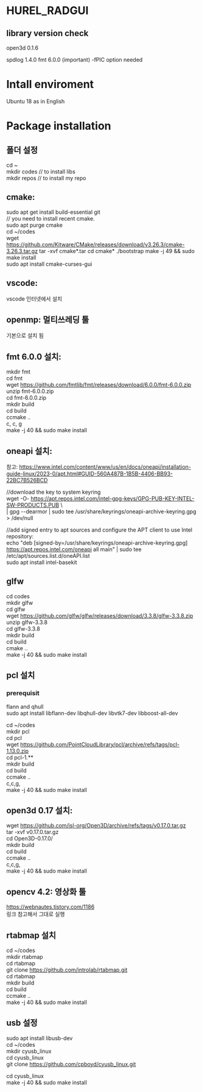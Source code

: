 # HUREL_RADGUI

## library version check

open3d 0.1.6

spdlog 1.4.0
fmt 6.0.0 (important) -fPIC option needed

# Intall enviroment
Ubuntu 18 as in English

# Package installation    

## 폴더 설정      
cd ~    
mkdir codes // to install libs     
mkdir repos  // to install my repo      

## cmake:
sudo apt get install build-essential git     
// you need to install recent cmake.        
sudo apt purge cmake     
cd ~/codes      
wget https://github.com/Kitware/CMake/releases/download/v3.26.3/cmake-3.26.3.tar.gz
tar -xvf cmake*.tar 
cd cmake*
./bootstrap
make -j 49 && sudo make install   
sudo apt install cmake-curses-gui      

## vscode:      
vscode 인터넷에서 설치      

## openmp: 멀티쓰레딩 툴    
기본으로 설치 됨     

## fmt 6.0.0 설치:     
mkdir fmt   
cd fmt   
wget https://github.com/fmtlib/fmt/releases/download/6.0.0/fmt-6.0.0.zip   
unzip fmt-6.0.0.zip   
cd fmt-6.0.0.zip   
mkdir build    
cd build   
ccmake ..    
c, c, g                         
make -j 40 && sudo make install    


## oneapi 설치:   
참고: https://www.intel.com/content/www/us/en/docs/oneapi/installation-guide-linux/2023-0/apt.html#GUID-560A487B-1B5B-4406-BB93-22BC7B526BCD      

//download the key to system keyring     
wget -O- https://apt.repos.intel.com/intel-gpg-keys/GPG-PUB-KEY-INTEL-SW-PRODUCTS.PUB \  
| gpg --dearmor | sudo tee /usr/share/keyrings/oneapi-archive-keyring.gpg > /dev/null    
     
//add signed entry to apt sources and configure the APT client to use Intel repository:    
echo "deb [signed-by=/usr/share/keyrings/oneapi-archive-keyring.gpg] https://apt.repos.intel.com/oneapi all main" | sudo tee /etc/apt/sources.list.d/oneAPI.list        
sudo apt install intel-basekit    

## glfw        
cd codes       
mkdir glfw       
cd glfw        
wget https://github.com/glfw/glfw/releases/download/3.3.8/glfw-3.3.8.zip       
unzip glfw-3.3.8       
cd glfw-3.3.8       
mkdir build       
cd build       
cmake ..       
make -j 40 && sudo make install       

## pcl 설치       
### prerequisit       
flann and qhull       
sudo apt install libflann-dev libqhull-dev libvtk7-dev libboost-all-dev       

cd ~/codes       
mkdir pcl       
cd pcl       
wget https://github.com/PointCloudLibrary/pcl/archive/refs/tags/pcl-1.13.0.zip       
cd pcl-1.**       
mkdir build       
cd build       
ccmake ..              
c,c,g,        
make -j 40 && sudo make install       


## open3d 0.17 설치:    
wget https://github.com/isl-org/Open3D/archive/refs/tags/v0.17.0.tar.gz       
tar -xvf v0.17.0.tar.gz      
cd Open3D-0.17.0/     
mkdir build       
cd build        
ccmake ..       
c,c,g,        
make -j 40 && sudo make install       


## opencv 4.2: 영상화 툴     
https://webnautes.tistory.com/1186     
링크 참고해서 그대로 실행       

## rtabmap 설치       
cd ~/codes       
mkdir rtabmap       
cd rtabmap       
git clone https://github.com/introlab/rtabmap.git       
cd rtabmap       
mkdir build       
cd build       
ccmake ..       
make -j 40 && sudo make install       


## usb 설정       
sudo apt install libusb-dev       
cd ~/codes       
mkdir cyusb_linux       
cd cyusb_linux       
git clone https://github.com/cpboyd/cyusb_linux.git       

cd cyusb_linux       
make -j 40 && sudo make install       
